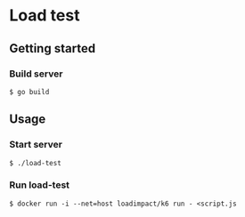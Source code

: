 # Load test

## Getting started

### Build server

```
$ go build
```

## Usage

### Start server

```
$ ./load-test
```

### Run load-test

```
$ docker run -i --net=host loadimpact/k6 run - <script.js
```